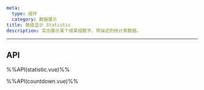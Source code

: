 ```yaml
meta:
  type: 组件
  category: 数据展示
title: 数值显示 Statistic
description: 突出展示某个或某组数字、带描述的统计类数据。
```
---

<!--@include: ./__demo__/basic.md-->

<!--@include: ./__demo__/prefix.md-->

<!--@include: ./__demo__/animation.md-->

<!--@include: ./__demo__/countdown.md-->

## API

%%API(statistic.vue)%%

%%API(countdown.vue)%%
